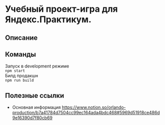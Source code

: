 # Учебный проект-игра для Яндекс.Практикум.
## Описание
## Команды
Запуск в development режиме  
``npm start``   
Билд продакшн   
``npm run build``
## Полезные ссылки
* Основная информация https://www.notion.so/orlando-production/b7a41784d7504cc99ec164ada4bdc468#5969d51918ce486d9e16390d7f80cb69
  